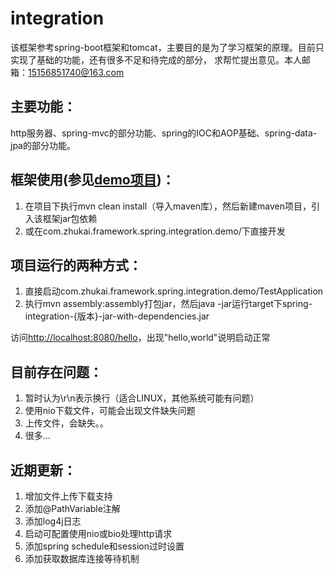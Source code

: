 # integration
该框架参考spring-boot框架和tomcat，主要目的是为了学习框架的原理。目前只实现了基础的功能，还有很多不足和待完成的部分，
求帮忙提出意见。本人邮箱：15156851740@163.com

## 主要功能：
http服务器、spring-mvc的部分功能、spring的IOC和AOP基础、spring-data-jpa的部分功能。

## 框架使用(参见[demo项目](https://github.com/zhukai-git/integration-demo))：
1. 在项目下执行mvn clean install（导入maven库），然后新建maven项目，引入该框架jar包依赖
2. 或在com.zhukai.framework.spring.integration.demo/下直接开发

## 项目运行的两种方式：
1. 直接启动com.zhukai.framework.spring.integration.demo/TestApplication
2. 执行mvn assembly:assembly打包jar，然后java -jar运行target下spring-integration-{版本}-jar-with-dependencies.jar

访问[http://localhost:8080/hello](http://localhost:8080/hello)，出现"hello,world"说明启动正常

## 目前存在问题：
1. 暂时认为\r\n表示换行（适合LINUX，其他系统可能有问题）
2. 使用nio下载文件，可能会出现文件缺失问题
3. 上传文件，会缺失。。
4. 很多...

## 近期更新：
1. 增加文件上传下载支持
2. 添加@PathVariable注解
3. 添加log4j日志
4. 启动可配置使用nio或bio处理http请求
5. 添加spring schedule和session过时设置
6. 添加获取数据库连接等待机制
